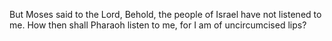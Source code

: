 But Moses said to the Lord, Behold, the people of Israel have not listened to me. How then shall Pharaoh listen to me, for I am of uncircumcised lips?
